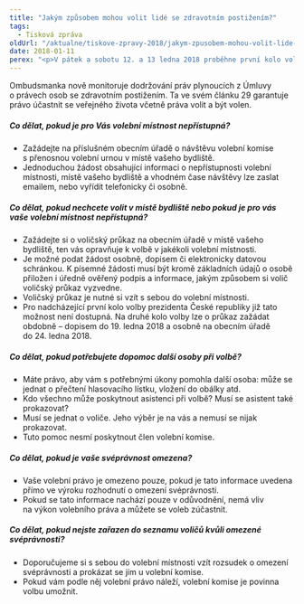 ```yaml
---
title: "Jakým způsobem mohou volit lidé se zdravotním postižením?"
tags:
  - Tisková zpráva
oldUrl: "/aktualne/tiskove-zpravy-2018/jakym-zpusobem-mohou-volit-lide-se-zdravotnim-postizenim"
date: 2018-01-11
perex: "<p>V pátek a sobotu 12. a 13 ledna 2018 proběhne první kolo volby prezidenta České republiky. V této souvislosti chceme upozornit, že lidé se zdravotním postižením mají právo na úpravu volebního procesu tak, aby mohli také platně odevzdat svůj hlas. </p>"
---
```


<!-- imported from the old website -->

<p>Ombudsmanka nově monitoruje dodržování práv plynoucích z Úmluvy o právech osob se zdravotním postižením. Ta ve svém článku 29 garantuje právo účastnit se veřejného života včetně práva volit a být volen.</p> <h5>Co dělat, pokud je pro Vás volební místnost nepřístupná? </h5> <p></p><ul><li>Zažádejte na příslušném obecním úřadě o návštěvu volební komise s přenosnou volební urnou v místě vašeho bydliště.</li><li>Jednoduchou žádost obsahující informaci o nepřístupnosti volební místnosti, místě vašeho bydliště a vhodném čase návštěvy lze zaslat emailem, nebo vyřídit telefonicky či osobně.</li></ul><p></p>  <h5>Co dělat, pokud nechcete volit v místě bydliště nebo pokud je pro vás vaše volební místnost nepřístupná?</h5> <p></p><ul><li>Zažádejte si o voličský průkaz na obecním úřadě v místě vašeho bydliště, ten vás opravňuje k volbě v jakékoli volební místnosti.</li><li>Je možné podat žádost osobně, dopisem či elektronicky datovou schránkou. K písemné žádosti musí být kromě základních údajů o osobě přiložen i úředně ověřený podpis a informace, jakým způsobem si volič voličský průkaz vyzvedne.</li><li>Voličský průkaz je nutné si vzít s sebou do volební místnosti.</li><li>Pro nadcházející první kolo volby prezidenta České republiky již tato možnost není dostupná. Na druhé kolo volby lze o průkaz zažádat obdobně – dopisem do 19. ledna 2018 a osobně na obecním úřadě do 24. ledna 2018.</li></ul><p></p>    <h5>Co dělat, pokud potřebujete dopomoc další osoby při volbě?</h5> <p></p><ul><li>Máte právo, aby vám s potřebnými úkony pomohla další osoba: může se jednat o přečtení hlasovacího lístku, vložení do obálky atd.</li><li>Kdo všechno může poskytnout asistenci při volbě? Musí se asistent také prokazovat?</li><li>Musí se jednat o voliče. Jeho výběr je na vás a nemusí se nijak prokazovat.</li><li>Tuto pomoc nesmí poskytnout člen volební komise.</li></ul><p></p>    <h5>Co dělat, pokud je vaše svéprávnost omezena? </h5> <p></p><ul><li>Vaše volební právo je omezeno pouze, pokud je tato informace uvedena přímo ve výroku rozhodnutí o omezení svéprávnosti.</li><li>Pokud se tato informace nachází pouze v odůvodnění, nemá vliv na výkon volebního práva a můžete se voleb zúčastnit.</li></ul><p></p>  <h5>Co dělat, pokud nejste zařazen do seznamu voličů kvůli omezené svéprávnosti? </h5> <p></p><ul><li>Doporučujeme si s sebou do volební místnosti vzít rozsudek o omezení svéprávnosti a prokázat se jím u volební komise.</li><li>Pokud vám podle něj volební právo náleží, volební komise je povinna volbu umožnit.</li></ul><p></p>
